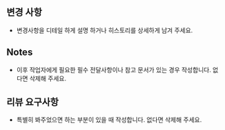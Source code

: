 ## 변경 사항

- 변경사항을 디테일 하게 설명 하거나 히스토리를 상세하게 남겨 주세요.

## Notes

- 이후 작업자에게 필요한 필수 전달사항이나 참고 문서가 있는 경우 작성합니다. 없다면 삭제해 주세요.

## 리뷰 요구사항

- 특별히 봐주었으면 하는 부분이 있을 때 작성합니다. 없다면 삭제해 주세요.
